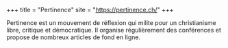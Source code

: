 +++
title = "Pertinence"
site = "https://pertinence.ch/"
+++

Pertinence est un mouvement de réflexion qui milite pour un christianisme libre, critique et démocratique. Il organise régulièrement des conférences et propose de nombreux articles de fond en ligne.
